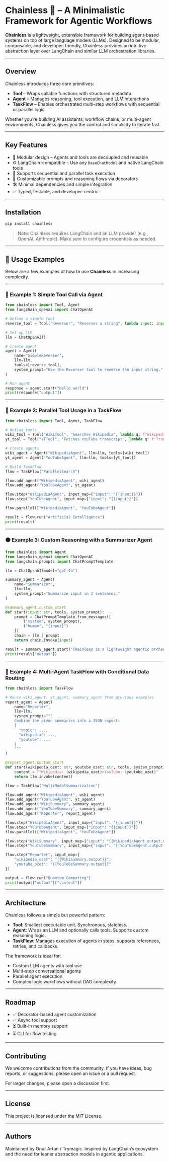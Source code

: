 # Chainless 🧠 – A Minimalistic Framework for Agentic Workflows

**Chainless** is a lightweight, extensible framework for building agent-based systems on top of large language models (LLMs). Designed to be modular, composable, and developer-friendly, Chainless provides an intuitive abstraction layer over LangChain and similar LLM orchestration libraries.

---

## Overview

Chainless introduces three core primitives:

- **Tool** – Wraps callable functions with structured metadata
- **Agent** – Manages reasoning, tool execution, and LLM interactions
- **TaskFlow** – Enables orchestrated multi-step workflows with sequential or parallel logic

Whether you're building AI assistants, workflow chains, or multi-agent environments, Chainless gives you the control and simplicity to iterate fast.

---

## Key Features

- 🧩 Modular design – Agents and tools are decoupled and reusable
- ⚙️ LangChain-compatible – Use any `BaseChatModel` and native LangChain tools
- 🔁 Supports sequential and parallel task execution
- 🧠 Customizable prompts and reasoning flows via decorators
- 🛠 Minimal dependencies and simple integration
- ✅ Typed, testable, and developer-centric

---

## Installation

```bash
pip install chainless
```

> Note: Chainless requires LangChain and an LLM provider (e.g., OpenAI, Anthropic). Make sure to configure credentials as needed.

---

## 📘 Usage Examples

Below are a few examples of how to use **Chainless** in increasing complexity.

---

### 🔹 Example 1: Simple Tool Call via Agent

```python
from chainless import Tool, Agent
from langchain_openai import ChatOpenAI

# Define a simple tool
reverse_tool = Tool("Reverser", "Reverses a string", lambda input: input[::-1])

# Set up LLM
llm = ChatOpenAI()

# Create agent
agent = Agent(
    name="SimpleReverser",
    llm=llm,
    tools=[reverse_tool],
    system_prompt="Use the Reverser tool to reverse the input string."
)

# Run agent
response = agent.start("Hello world")
print(response["output"])
```

---

### 🔸 Example 2: Parallel Tool Usage in a TaskFlow

```python
from chainless import Tool, Agent, TaskFlow

# Define tools
wiki_tool = Tool("WikiTool", "Searches Wikipedia", lambda q: f"Wikipedia info: {q}")
yt_tool = Tool("YTTool", "Fetches YouTube transcript", lambda q: f"Transcript of {q}")

# Create agents
wiki_agent = Agent("WikipediaAgent", llm=llm, tools=[wiki_tool])
yt_agent = Agent("YouTubeAgent", llm=llm, tools=[yt_tool])

# Build TaskFlow
flow = TaskFlow("ParallelSearch")

flow.add_agent("WikipediaAgent", wiki_agent)
flow.add_agent("YouTubeAgent", yt_agent)

flow.step("WikipediaAgent", input_map={"input": "{{input}}"})
flow.step("YouTubeAgent", input_map={"input": "{{input}}"})

flow.parallel(["WikipediaAgent", "YouTubeAgent"])

result = flow.run("Artificial Intelligence")
print(result)
```

---

### 🟠 Example 3: Custom Reasoning with a Summarizer Agent

```python
from chainless import Agent
from langchain_openai import ChatOpenAI
from langchain.prompts import ChatPromptTemplate

llm = ChatOpenAI(model="gpt-4o")

summary_agent = Agent(
    name="Summarizer",
    llm=llm,
    system_prompt="Summarize input in 2 sentences."
)

@summary_agent.custom_start
def start(input: str, tools, system_prompt):
    prompt = ChatPromptTemplate.from_messages([
        ("system", system_prompt),
        ("human", "{input}")
    ])
    chain = llm | prompt
    return chain.invoke(input)

result = summary_agent.start("Chainless is a lightweight agentic orchestration library...")
print(result["output"])
```

---

### 🔴 Example 4: Multi-Agent TaskFlow with Conditional Data Routing

```python
from chainless import TaskFlow

# Reuse wiki_agent, yt_agent, summary_agent from previous examples
report_agent = Agent(
    name="Reporter",
    llm=llm,
    system_prompt="""
    Combine the given summaries into a JSON report:
    {
      "topic": ...,
      "wikipedia": ...,
      "youtube": ...
    }
    """
)

@report_agent.custom_start
def start(wikipedia_ozet: str, youtube_ozet: str, tools, system_prompt):
    content = f"Wikipedia: {wikipedia_ozet}nYouTube: {youtube_ozet}"
    return llm.invoke(content)

flow = TaskFlow("MultiModalSummarization")

flow.add_agent("WikipediaAgent", wiki_agent)
flow.add_agent("YouTubeAgent", yt_agent)
flow.add_agent("WikiSummary", summary_agent)
flow.add_agent("YouTubeSummary", summary_agent)
flow.add_agent("Reporter", report_agent)

flow.step("WikipediaAgent", input_map={"input": "{{input}}"})
flow.step("YouTubeAgent", input_map={"input": "{{input}}"})
flow.parallel(["WikipediaAgent", "YouTubeAgent"])

flow.step("WikiSummary", input_map={"input": "{{WikipediaAgent.output.output}}"})
flow.step("YouTubeSummary", input_map={"input": "{{YouTubeAgent.output.output}}"})

flow.step("Reporter", input_map={
    "wikipedia_ozet": "{{WikiSummary.output}}",
    "youtube_ozet": "{{YouTubeSummary.output}}"
})

output = flow.run("Quantum Computing")
print(output["output"]["content"])
```

---

## Architecture

Chainless follows a simple but powerful pattern:

- **Tool**: Smallest executable unit. Synchronous, stateless.
- **Agent**: Wraps an LLM and optionally calls tools. Supports custom reasoning logic.
- **TaskFlow**: Manages execution of agents in steps, supports references, retries, and callbacks.

The framework is ideal for:

- Custom LLM agents with tool use
- Multi-step conversational agents
- Parallel agent execution
- Complex logic workflows without DAG complexity

---


## Roadmap

- ✅ Decorator-based agent customization
- ✅ Async tool support
- ⏳ Built-in memory support
- ⏳ CLI for flow testing

---

## Contributing

We welcome contributions from the community. If you have ideas, bug reports, or suggestions, please open an issue or a pull request.

For larger changes, please open a discussion first.

---

## License

This project is licensed under the MIT License.

---

## Authors

Maintained by Onur Artan / Trymagic. Inspired by LangChain’s ecosystem and the need for leaner abstraction models in agentic applications.